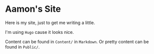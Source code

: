 # Aamon's Site

Here is my site, just to get me writing a little.

I'm using `Hugo` cause it looks nice.

Content can be found in `Content/` in `Markdown`.
Or pretty content can be found in `Public/`.
